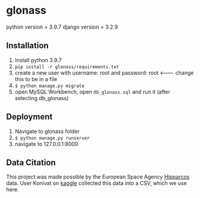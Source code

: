 # glonass

python version = 3.9.7
django version = 3.2.9

## Installation
1. Install python 3.9.7
2. `pip install -r glonass/requirements.txt`
3. create a new user with username: root and password: root    <--- change this to be in a file
4. `$ python manage.py migrate`
5. open MySQL Workbench, open `db_glonass.sql` and run it (after selecting db_glonass)

## Deployment
1. Navigate to glonass folder
2. `$ python manage.py runserver`
3. navigate to 127.0.0.1:8000

## Data Citation
This project was made possible by the European Space Agency [Hipparcos](https://www.n2yo.com/satellite/?s=20169) data. User Konivat on [kaggle](https://www.kaggle.com/konivat/hipparcos-star-catalog) collected this data into a CSV, which we use here.
